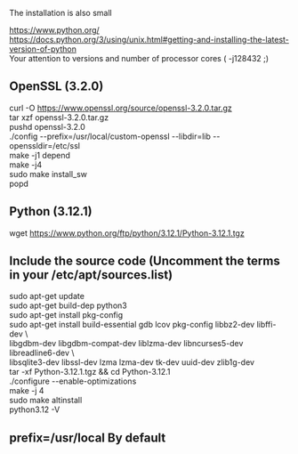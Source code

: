 The installation is also small

https://www.python.org/  
https://docs.python.org/3/using/unix.html#getting-and-installing-the-latest-version-of-python  
Your attention to versions and number of processor cores ( -j128432 ;)  
## OpenSSL (3.2.0)  
curl -O https://www.openssl.org/source/openssl-3.2.0.tar.gz  
tar xzf openssl-3.2.0.tar.gz  
pushd openssl-3.2.0  
./config --prefix=/usr/local/custom-openssl --libdir=lib --openssldir=/etc/ssl  
make -j1 depend  
make -j4  
sudo make install_sw  
popd  

## Python (3.12.1)  
wget https://www.python.org/ftp/python/3.12.1/Python-3.12.1.tgz  
## Include the source code (Uncomment the terms in your /etc/apt/sources.list)  
sudo apt-get update  
sudo apt-get build-dep python3  
sudo apt-get install pkg-config  
sudo apt-get install build-essential gdb lcov pkg-config libbz2-dev libffi-dev \  
libgdbm-dev libgdbm-compat-dev liblzma-dev libncurses5-dev libreadline6-dev \  
libsqlite3-dev libssl-dev lzma lzma-dev tk-dev uuid-dev zlib1g-dev  
tar -xf Python-3.12.1.tgz && cd Python-3.12.1  
./configure --enable-optimizations  
make -j 4  
sudo make altinstall  
python3.12 -V  
## prefix=/usr/local By default  
